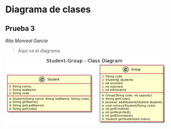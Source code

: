 # Diagrama de clases
## Prueba 3
*Rita Monreal García*
> Aqui va el diagrama

![Diagrama](class-diagram.png)
